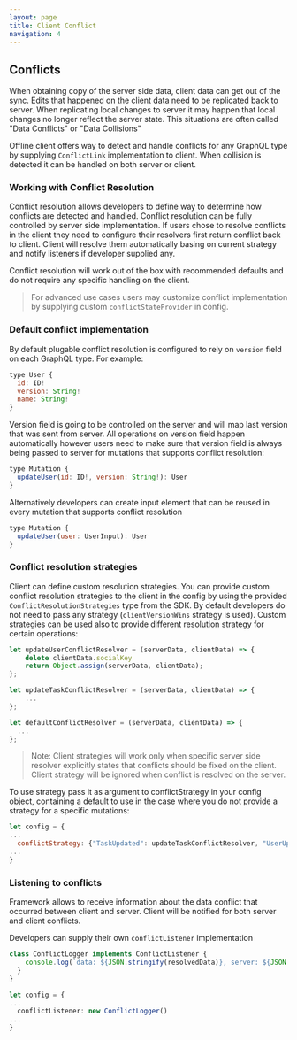 ```yaml
---
layout: page
title: Client Conflict
navigation: 4
---
```


## Conflicts

When obtaining copy of the server side data, client data can get out of the sync.
Edits that happened on the client data need to be replicated back to server.
When replicating local changes to server it may happen that local changes no longer reflect the server state.
This situations are often called "Data Conflicts" or "Data Collisions"

Offline client offers way to detect and handle conflicts for any GraphQL type by supplying
`ConflictLink` implementation to client.
When collision is detected it can be handled on both server or client.

### Working with Conflict Resolution

Conflict resolution allows developers to define way to determine how conflicts are detected and handled.
Conflict resolution can be fully controlled by server side implementation.
If users chose to resolve conflicts in the client they need to configure their resolvers first return conflict back to client. Client will resolve them automatically basing on current strategy and notify listeners if developer supplied any.

Conflict resolution will work out of the box with recommended defaults and do not require any specific handling on the client.

> For advanced use cases users may customize conflict implementation by supplying custom `conflictStateProvider` in config.

### Default conflict implementation

By default plugable conflict resolution is configured to rely on `version` field on each
GraphQL type.
For example:

```javascript
type User {
  id: ID!
  version: String!
  name: String!
}
```

Version field is going to be controlled on the server and will map last version
that was sent from server. All operations on version field happen automatically
however users need to make sure that version field is always being passed to server
for mutations that supports conflict resolution:

```javascript
type Mutation {
  updateUser(id: ID!, version: String!): User
}
```

Alternatively developers can create input element that can be reused in every mutation
that supports conflict resolution

```javascript
type Mutation {
  updateUser(user: UserInput): User
}
```

### Conflict resolution strategies

Client can define custom resolution strategies.
You can provide custom conflict resolution strategies to the client in the config by using the provided `ConflictResolutionStrategies` type from the SDK. By default developers do not need to pass any strategy (`clientVersionWins` strategy is used).
Custom strategies can be used also to provide different resolution strategy for certain operations:

```javascript
let updateUserConflictResolver = (serverData, clientData) => {
    delete clientData.socialKey
    return Object.assign(serverData, clientData);
};

let updateTaskConflictResolver = (serverData, clientData) => {
    ...
};

let defaultConflictResolver = (serverData, clientData) => {
  ...
};
```

> Note: Client strategies will work only when specific server side resolver explicitly states that conflicts should be fixed on the client. Client strategy will be ignored when conflict is resolved on the server.

To use strategy pass it as argument to conflictStrategy in your config object, containing a default to use in the case where you do not provide a strategy for a specific mutations:

```javascript
let config = {
...
  conflictStrategy: {"TaskUpdated": updateTaskConflictResolver, "UserUpdated": updateUserConflictResolver, "default": defaultConflictResolver}
...
}
```

### Listening to conflicts

Framework allows to receive information about the data conflict that occurred between client and server. Client will be notified for both server and client conflicts.

Developers can supply their own `conflictListener` implementation

```typescript
class ConflictLogger implements ConflictListener {
    console.log(`data: ${JSON.stringify(resolvedData)}, server: ${JSON.stringify(server)} client: ${JSON.stringify(client)} `);
  }
}

let config = {
...
  conflictListener: new ConflictLogger()
...
}
```
